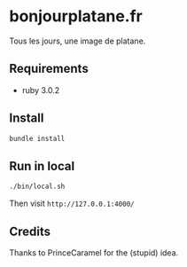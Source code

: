 # bonjourplatane.fr

Tous les jours, une image de platane.

## Requirements

- ruby 3.0.2

## Install

```sh
bundle install
```

## Run in local

```sh
./bin/local.sh
```

Then visit `http://127.0.0.1:4000/`

## Credits

Thanks to PrinceCaramel for the (stupid) idea.
